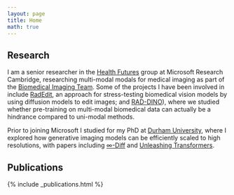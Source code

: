 ```yaml
---
layout: page
title: Home
math: true
---
```


## Research
I am a senior researcher in the [Health Futures](https://www.microsoft.com/en-us/research/research-area/medical-health-genomics) group at Microsoft Research Cambridge, researching multi-modal modals for medical imaging as part of the [Biomedical Imaging Team](https://www.microsoft.com/en-us/research/group/biomedical-imaging). Some of the projects I have been involved in include [RadEdit](https://arxiv.org/abs/2312.12865), an approach for stress-testing biomedical vision models by using diffusion models to edit images; and [RAD-DINO](https://arxiv.org/abs/2401.10815)), where we studied whether pre-training on multi-modal biomedical data can actually be a hindrance compared to uni-modal methods.

Prior to joining Microsoft I studied for my PhD at [Durham University](https://www.durham.ac.uk/), where I explored how generative imaging models can be efficiently scaled to high resolutions, with papers including [$\infty$-Diff](https://arxiv.org/abs/2303.18242) and [Unleashing Transformers](https://arxiv.org/abs/2111.12701).

## Publications

{% include _publications.html %}
